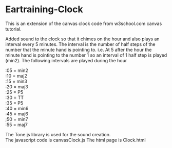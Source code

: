 # Eartraining-Clock

This is an extension of the canvas clock code from w3school.com canvas tutorial.

Added sound to the clock so that it chimes on the hour and also plays an interval
every 5 minutes.  The interval is the number of half steps of the number that the minute 
hand is pointing to.  i.e. At 5 after the hour the minute hand is pointing to the number
1 so an interval of 1 half step is played (min2).  The following intervals are played
during the hour

:05 = min2  
:10 = maj2  
:15 = min3  
:20 = maj3  
:25 = P5  
:30 = TT  
:35 = P5  
:40 = min6  
:45 = maj6  
;50 = min7  
:55 = maj7  

The Tone.js library is used for the sound creation.  
The javascript code is canvasClock.js
The html page is Clock.html
